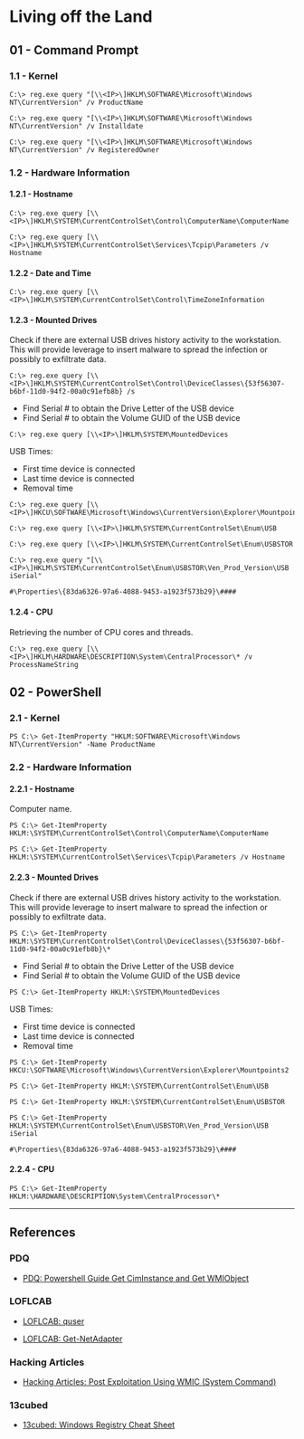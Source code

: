 # Living off the Land

## 01 - Command Prompt

### 1.1 - Kernel

```
C:\> reg.exe query "[\\<IP>\]HKLM\SOFTWARE\Microsoft\Windows NT\CurrentVersion" /v ProductName

C:\> reg.exe query "[\\<IP>\]HKLM\SOFTWARE\Microsoft\Windows NT\CurrentVersion" /v Installdate

C:\> reg.exe query "[\\<IP>\]HKLM\SOFTWARE\Microsoft\Windows NT\CurrentVersion" /v RegisteredOwner
```

### 1.2 - Hardware Information

#### 1.2.1 - Hostname

```
C:\> reg.exe query [\\<IP>\]HKLM\SYSTEM\CurrentControlSet\Control\ComputerName\ComputerName

C:\> reg.exe query [\\<IP>\]HKLM\SYSTEM\CurrentControlSet\Services\Tcpip\Parameters /v Hostname
```

#### 1.2.2 - Date and Time

```
C:\> reg.exe query [\\<IP>\]HKLM\SYSTEM\CurrentControlSet\Control\TimeZoneInformation
```

#### 1.2.3 - Mounted Drives

Check if there are external USB drives history activity to the workstation. This will provide leverage to insert malware to spread the infection or possibly to exfiltrate data.

```
C:\> reg.exe query [\\<IP>\]HKLM\SYSTEM\CurrentControlSet\Control\DeviceClasses\{53f56307-b6bf-11d0-94f2-00a0c91efb8b} /s
```

- Find Serial # to obtain the Drive Letter of the USB device
- Find Serial # to obtain the Volume GUID of the USB device

```
C:\> reg.exe query [\\<IP>\]HKLM\SYSTEM\MountedDevices
```

USB Times:
- First time device is connected
- Last time device is connected
- Removal time

```
C:\> reg.exe query [\\<IP>\]HKCU\SOFTWARE\Microsoft\Windows\CurrentVersion\Explorer\Mountpoints2
```

```
C:\> reg.exe query [\\<IP>\]HKLM\SYSTEM\CurrentControlSet\Enum\USB

C:\> reg.exe query [\\<IP>\]HKLM\SYSTEM\CurrentControlSet\Enum\USBSTOR
```

```
C:\> reg.exe query "[\\<IP>\]HKLM\SYSTEM\CurrentControlSet\Enum\USBSTOR\Ven_Prod_Version\USB iSerial"

#\Properties\{83da6326-97a6-4088-9453-a1923f573b29}\####
```

#### 1.2.4 - CPU

Retrieving the number of CPU cores and threads.

```
C:\> reg.exe query [\\<IP>\]HKLM\HARDWARE\DESCRIPTION\System\CentralProcessor\* /v ProcessNameString
```

## 02 - PowerShell

### 2.1 - Kernel

```
PS C:\> Get-ItemProperty "HKLM:SOFTWARE\Microsoft\Windows NT\CurrentVersion" -Name ProductName
```

### 2.2 - Hardware Information

#### 2.2.1 - Hostname

Computer name.

```
PS C:\> Get-ItemProperty HKLM:\SYSTEM\CurrentControlSet\Control\ComputerName\ComputerName

PS C:\> Get-ItemProperty HKLM:\SYSTEM\CurrentControlSet\Services\Tcpip\Parameters /v Hostname
```

#### 2.2.3 - Mounted Drives

Check if there are external USB drives history activity to the workstation. This will provide leverage to insert malware to spread the infection or possibly to exfiltrate data.

```
PS C:\> Get-ItemProperty HKLM:\SYSTEM\CurrentControlSet\Control\DeviceClasses\{53f56307-b6bf-11d0-94f2-00a0c91efb8b}\*
```

- Find Serial # to obtain the Drive Letter of the USB device
- Find Serial # to obtain the Volume GUID of the USB device

```
PS C:\> Get-ItemProperty HKLM:\SYSTEM\MountedDevices
```

USB Times:
- First time device is connected
- Last time device is connected
- Removal time

```
PS C:\> Get-ItemProperty HKCU:\SOFTWARE\Microsoft\Windows\CurrentVersion\Explorer\Mountpoints2
```

```
PS C:\> Get-ItemProperty HKLM:\SYSTEM\CurrentControlSet\Enum\USB

PS C:\> Get-ItemProperty HKLM:\SYSTEM\CurrentControlSet\Enum\USBSTOR
```

```
PS C:\> Get-ItemProperty HKLM:\SYSTEM\CurrentControlSet\Enum\USBSTOR\Ven_Prod_Version\USB iSerial

#\Properties\{83da6326-97a6-4088-9453-a1923f573b29}\####
```

#### 2.2.4 - CPU

```
PS C:\> Get-ItemProperty HKLM:\HARDWARE\DESCRIPTION\System\CentralProcessor\*
```

---
## References

### PDQ

- [PDQ: Powershell Guide Get CimInstance and Get WMIObject](https://www.pdq.com/blog/powershell-guide-get-ciminstance-and-get-wmiobject/)

### LOFLCAB

- [LOFLCAB: quser](https://lofl-project.github.io/loflcab/Binaries/quser/)

- [LOFLCAB: Get-NetAdapter](https://lofl-project.github.io/loflcab/Cmdlets/Get-NetAdapter/)

### Hacking Articles

- [Hacking Articles: Post Exploitation Using WMIC (System Command)](https://www.hackingarticles.in/post-exploitation-using-wmic-system-command/)

### 13cubed

- [13cubed: Windows Registry Cheat Sheet](https://13cubed.s3.amazonaws.com/downloads/windows_registry_cheat_sheet.pdf)